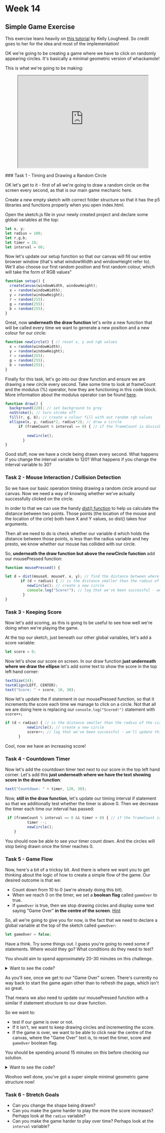 # Week 14

## Simple Game Exercise

This exercise leans heavily on [this tutorial](https://kellylougheed.medium.com/make-your-first-game-with-p5-js-38bfb308a671) by Kelly Lougheed. So credit goes to her for the idea and most of the implementation!

OK we're going to be creating a game where we have to click on randomly appearing circles. It's basically a minimal geometric version of whackamole!

This is what we're going to be making:
<figure class="video_container">
 

<iframe
  src="http://davemeckin.panel.uwe.ac.uk/Week_14_Demo/"
  style="width:100%; height:300px;"
></iframe>
</figure>
### Task 1 - Timing and Drawing a Random Circle

OK let's get to it - first of all we're going to draw a random circle on the screen every second, as that is our main game mechanic here. 

Create a new empty sketch with correct folder structure so that it has the p5 libraries and functions properly when you open index.html.

Open the sketch.js file in your newly created project and declare some global variables at the top:

```javascript
let x, y;
let radius = 100;
let r,g,b;
let timer = 10;
let interval = 60;
```

Now let's update our setup function so that our canvas will fill our entire browser window (that's what windowWidth and windowHeight refer to). We'll also choose our first random position and first random colour, which will take the form of RGB values"

```javascript
function setup() {
  createCanvas(windowWidth, windowHeight);
  x = random(windowWidth);
  y = random(windowHeight);
  r = random(255);
  g = random(255);
  b = random(255);
}
```
Great, now **underneath the draw function** let's write a new function that will be called every time we want to generate a new position and a new colour for our circle:


```javascript
function newCircle() { // reset x, y and rgb values 
  x = random(windowWidth);
  y = random(windowHeight);
  r = random(255);
  g = random(255);
  b = random(255);
}
```
Finally for this task, let's go into our draw function and ensure we are drawing a new circle every second. Take some time to look at frameCount and the modulus (%) operator, how they are functioning in this code block. More information about the modulus operator can be found [here](https://blog.mattclemente.com/2019/07/12/modulus-operator-modulo-operation.html).

```javascript
function draw() {
  background(220); // set background to grey
  noStroke(); // turn stroke off
  fill(r, g, b); // create a colour fill with out random rgb values
  ellipse(x, y, radius*2, radius*2); // draw a circle
	  if (frameCount % interval == 0) { // if the frameCount is divisible by the interval, then the interval (in seconds) has passed and we can draw a new circle
	      
	      newCircle();
	    }
}
```

Good stuff, now we have a circle being drawn every second. What happens if you change the interval variable to 120? What happens if you change the interval variable to 30?

### Task 2 - Mouse Interaction / Collision Detection

So we have our basic operation timing drawing a random circle around our canvas. Now we need a way of knowing whether we've actually successfully clicked on the circle.

In order to that we can use the handy [dist() function](https://p5js.org/reference/#/p5/dist) to help us calculate the distance between two points. Those points (the location of the mouse and the location of the cirle) both have X and Y values, so dist() takes four arguments.

Then all we need to do is check whether our variable d which holds the distance between those points, is less than the radius variable and hey presto, we know whether our mouse has collided with our circle.

So, **underneath the draw function but above the newCircle function** add our mousePressed function:

```javascript
function mousePressed() {

let d = dist(mouseX, mouseY, x, y); // find the distance between where the mouse is when pressed and our x and y values
       if (d < radius) { // is the distance smaller than the radius of the circe?
          newCircle(); // create a new circle
          console.log("Score!"); // log that we've been successful - we'll update this bit later.
        }
}
```

### Task 3 - Keeping Score

Now let's add scoring, as this is going to be useful to see how well we're doing when we're playing the game. 

At the top our sketch, just beneath our other global variables, let's add a score variable:

```javascript
let score = 0;
```


Now let's show our score on screen. In our draw function **just underneath where we draw the ellipse** let's add some text to show the score in the top left hand corner:
```javascript
textSize(24);
textAlign(LEFT, CENTER);
text("Score: " + score, 10, 30);
```

Now let's update the if statement in our mousePressed function, so that it increments the score each time we manage to click on a circle. Not that all we are doing here is replacing our 
<code>console.log("Scored!")</code> statement with <code>score++;</code>

```javascript
if (d < radius) { // is the distance smaller than the radius of the circe?
          newCircle(); // create a new circle
          score++; // log that we've been successful - we'll update this bit later.
      }
```
Cool, now we have an increasing score!


### Task 4 - Countdown Timer


Now let's add the countdown timer text next to our score in the top left hand corner. Let's add this **just underneath where we have the text showing score in the draw function**:

```javascript
text("Countdown: " + timer, 120, 30);
```

Now, **still in the draw function**, let's update our timing interval if statement so that we additionally test whether the timer is above 0. Then we decrease the timer each time our interval has passed:

```javascript
 if (frameCount % interval == 0 && timer > 0) { // if the frameCount is divisible by the interval, then the interval (in seconds) has passed and we can decrement timer and draw a new circle
	      timer --;
	      newCircle();
	}

```
You should now be able to see your timer count down. And the circles will stop being drawn once the timer reaches 0.

### Task 5 - Game Flow


Now, here's a bit of a tricksy bit. And there is where we want you to get thinking about the logic of how to create a simple flow of the game. Our desired outcome is that we:

- Count down from 10 to 0 (we're already doing this bit).
- When we reach 0 on the timer, we set a **boolean flag** called <code>gameOver</code> to true.
- If <code>gameOver</code> is true, then we stop drawing circles and display some text saying "Game Over" **in the centre of the screen**. [Hint](https://p5js.org/reference/#/p5/textAlign)

So, all we're going to give you for now, is the fact that we need to declare a global variable at the top of the sketch called <code>gameOver</code>:

```javascript
let gameOver = false;
```

Have a think. Try some things out. I guess you're going to need some if statements. Where would they go? What conditions do they need to test?

You should aim to spend approximately 20-30 minutes on this challenge.


<details>
<summary>Want to see the code?</summary>
<br>
This is what our final draw function looks like:
<br><br>
<pre>
<code>
function draw() {
  background(220);
  if(!gameOver) {
    noStroke();
    fill(r, g, b);
    ellipse(x, y, radius*2, radius*2);
    textSize(24);
    textAlign(LEFT, CENTER);
    text("Score: " + score, 10, 30);
    text("Countdown: " + timer, 120, 30);

    if (frameCount % interval == 0 && timer > 0) { // if the frameCount is divisible by 60, then a second has passed. it will stop at 0
      timer --;
      newCircle();
    }
    if (timer === 0) { // set game over to true when timer runs out
      
      gameOver = true;
    }
  } else { // game over is true
    textSize(100);
    textAlign(CENTER, CENTER);
    text("GAME OVER", width/2, height/2);
    
  }
}
</code>
</pre>
</details>


As you'll see, once we get to our "Game Over" screen. There's currently no way back to start the game again other than to refresh the page, which isn't so great.

That means we also need to update our mousePressed function with a similar if statement structure to our draw function.

So we want to:

- test if our game is over or not.
- If it isn't, we want to keep drawing circles and incrementing the score.
- If the game is over, we want to be able to click near the centre of the canvas, where the "Game Over" text is, to reset the timer, score and <code>gameOver</code> boolean flag.

You should be spending around 15 minutes on this before checking our solution.

<details>
<summary>Want to see the code?</summary>
<br>
This is what our mousePressed function looks like:
<br><br>
<pre>
<code>
function mousePressed() {
  
  if(!gameOver) {
      let d = dist(mouseX, mouseY, x, y);
       if (d < radius) {
          newCircle();
          score++;
        }
    } else {
      let d = dist(mouseX, mouseY, windowWidth/2,  windowHeight/2);
      if (d < radius*2) {
        gameOver = false;
        timer = 10;
        score = 0;
      }

    }
 
}
</code>
</pre>
</details>

Woohoo well done, you've got a super simple minimal geometric game structure now!

### Task 6 - Stretch Goals

- Can you change the shape being drawn?
- Can you make the game harder to play the more the score increases? Perhaps look at the <code>radius</code> variable?
- Can you make the game harder to play over time? Perhaps look at the <code>interval</code> variable?

